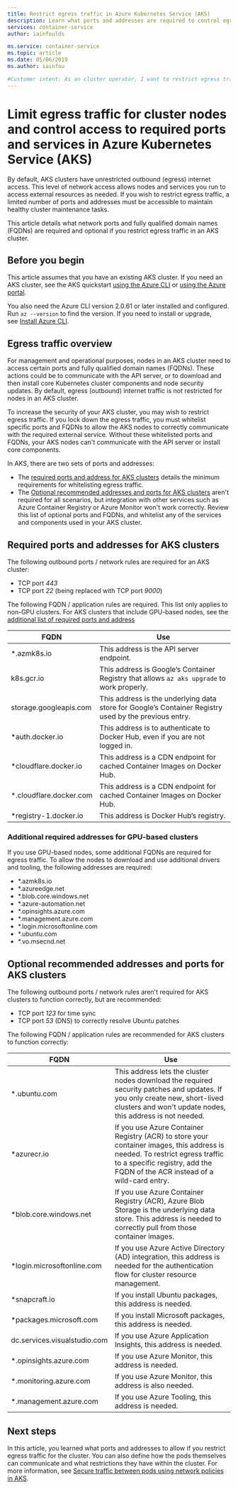 ```yaml
---
title: Restrict egress traffic in Azure Kubernetes Service (AKS)
description: Learn what ports and addresses are required to control egress traffic in Azure Kubernetes Service (AKS)
services: container-service
author: iainfoulds

ms.service: container-service
ms.topic: article
ms.date: 05/06/2019
ms.author: iainfou

#Customer intent: As an cluster operator, I want to restrict egress traffic for nodes to only access defined ports and addresses and improve cluster security.
---
```


# Limit egress traffic for cluster nodes and control access to required ports and services in Azure Kubernetes Service (AKS)

By default, AKS clusters have unrestricted outbound (egress) internet access. This level of network access allows nodes and services you run to access external resources as needed. If you wish to restrict egress traffic, a limited number of ports and addresses must be accessible to maintain healthy cluster maintenance tasks.

This article details what network ports and fully qualified domain names (FQDNs) are required and optional if you restrict egress traffic in an AKS cluster.

## Before you begin

This article assumes that you have an existing AKS cluster. If you need an AKS cluster, see the AKS quickstart [using the Azure CLI][aks-quickstart-cli] or [using the Azure portal][aks-quickstart-portal].

You also need the Azure CLI version 2.0.61 or later installed and configured. Run `az --version` to find the version. If you need to install or upgrade, see [Install Azure CLI][install-azure-cli].

## Egress traffic overview

For management and operational purposes, nodes in an AKS cluster need to access certain ports and fully qualified domain names (FQDNs). These actions could be to communicate with the API server, or to download and then install core Kubernetes cluster components and node security updates. By default, egress (outbound) internet traffic is not restricted for nodes in an AKS cluster.

To increase the security of your AKS cluster, you may wish to restrict egress traffic. If you lock down the egress traffic, you must whitelist specific ports and FQDNs to allow the AKS nodes to correctly communicate with the required external service. Without these whitelisted ports and FQDNs, your AKS nodes can't communicate with the API server or install core components.

In AKS, there are two sets of ports and addresses:

* The [required ports and address for AKS clusters](#required-ports-and-addresses-for-aks-clusters) details the minimum requirements for whitelisting egress traffic.
* The [Optional recommended addresses and ports for AKS clusters](#optional-recommended-addresses-and-ports-for-aks-clusters) aren't required for all scenarios, but integration with other services such as Azure Container Registry or Azure Monitor won't work correctly. Review this list of optional ports and FQDNs, and whitelist any of the services and components used in your AKS cluster.

## Required ports and addresses for AKS clusters

The following outbound ports / network rules are required for an AKS cluster:

* TCP port *443*
* TCP port *22* (being replaced with TCP port *9000*)

The following FQDN / application rules are required. This list only applies to non-GPU clusters. For AKS clusters that include GPU-based nodes, see the [additional list of required ports and address](#additional-required-addresses-for-gpu-based-clusters)

| FQDN                    | Use |
|-------------------------|----------|
| *<region>.azmk8s.io     | This address is the API server endpoint. |
| k8s.gcr.io              | This address is Google’s Container Registry that allows `az aks upgrade` to work properly. |
| storage.googleapis.com  | This address is the underlying data store for Google’s Container Registry used by the previous entry. |
| *auth.docker.io         | This address is to authenticate to Docker Hub, even if you are not logged in. |
| *cloudflare.docker.io   | This address is a CDN endpoint for cached Container Images on Docker Hub. |
| *.cloudflare.docker.com | This address is a CDN endpoint for cached Container Images on Docker Hub. |
| *registry-1.docker.io   | This address is Docker Hub’s registry. |

### Additional required addresses for GPU-based clusters

If you use GPU-based nodes, some additional FQDNs are required for egress traffic. To allow the nodes to download and use additional drivers and tooling, the following addresses are required:

* *.azmk8s.io
* *.azureedge.net
* *.blob.core.windows.net
* *.azure-automation.net
* *.opinsights.azure.com
* *.management.azure.com
* *.login.microsoftonline.com
* *.ubuntu.com
* *.vo.msecnd.net

## Optional recommended addresses and ports for AKS clusters

The following outbound ports / network rules aren't required for AKS clusters to function correctly, but are recommended:

* TCP port *123* for time sync
* TCP port *53* (DNS) to correctly resolve Ubuntu patches

The following FQDN / application rules are recommended for AKS clusters to function correctly:

| FQDN                         | Use |
|------------------------------|----------|
| *.ubuntu.com                 | This address lets the cluster nodes download the required security patches and updates. If you only create new, short-lived clusters and won't update nodes, this address is not needed. |
| *azurecr.io                  | If you use Azure Container Registry (ACR) to store your container images, this address is needed. To restrict egress traffic to a specific registry, add the FQDN of the ACR instead of a wild-card entry. |
| *blob.core.windows.net       | If you use Azure Container Registry (ACR), Azure Blob Storage is the underlying data store. This address is needed to correctly pull from those container images. |
| *login.microsoftonline.com   | If you use Azure Active Directory (AD) integration, this address is needed for the authentication flow for cluster resource management. |
| *snapcraft.io                | If you install Ubuntu packages, this address is needed. |
| *packages.microsoft.com      | If you install Microsoft packages, this address is needed. |
| dc.services.visualstudio.com | If you use Azure Application Insights, this address is needed. |
| *.opinsights.azure.com       | If you use Azure Monitor, this address is needed. |
| *.monitoring.azure.com       | If you use Azure Monitor, this address is also needed. |
| *.management.azure.com       | If you use Azure Tooling, this address is needed. |

## Next steps

In this article, you learned what ports and addresses to allow if you restrict egress traffic for the cluster. You can also define how the pods themselves can communicate and what restrictions they have within the cluster. For more information, see [Secure traffic between pods using network policies in AKS][network-policy].

<!-- LINKS - internal -->
[aks-quickstart-cli]: kubernetes-walkthrough.md
[aks-quickstart-portal]: kubernetes-walkthrough-portal.md
[install-azure-cli]: /cli/azure/install-azure-cli
[network-policy]: use-network-policies.md